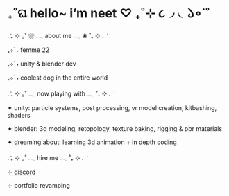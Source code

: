 # ₊˚ଘ hello~ i’m neet ♡ ₊˚⊹ ૮◞  ◟𑁬∘˙˚

. ݁₊ ⊹ ｡˚ ❀ 𓂃 about me 𓂃 ❀ ˚₊ ⊹ . ݁  

₊⊹ ࣪ ˖ femme 22 

₊⊹ ࣪ ˖ unity & blender dev

₊⊹ ࣪ ˖ coolest dog in the entire world

. ݁₊ ⊹ ｡˚  𓂃 now playing with 𓂃  ˚₊ ⊹ . ݁  

✦ unity: particle systems, post processing, vr model creation, kitbashing, shaders

✦ blender: 3d modeling, retopology, texture baking, rigging & pbr materials

✦ dreaming about: learning 3d animation + in depth coding 

. ݁₊ ⊹ ｡˚  𓂃 hire me 𓂃  ˚₊ ⊹ . ݁  

[⊹ discord](http://discord.app.com/users/848978363883454494) 

⊹ portfolio revamping
